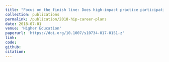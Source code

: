 ```yaml
---
title: "Focus on the finish line: Does high-impact practice participation influence career plans and early job attainment?"
collection: publications
permalink: /publication/2018-hip-career-plans
date: 2018-07-01
venue: 'Higher Education'
paperurl: 'https://doi.org/10.1007/s10734-017-0151-z'
link: 
code: 
github: 
citation:
---
```

